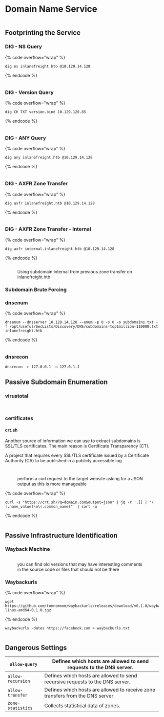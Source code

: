 # Domain Name Service

<figure><img src="../.gitbook/assets/image (8) (1) (1) (1) (1).png" alt=""><figcaption></figcaption></figure>

## Footprinting the Service

### **DIG - NS Query**

{% code overflow="wrap" %}
```
dig ns inlanefreight.htb @10.129.14.128
```
{% endcode %}

<figure><img src="../.gitbook/assets/image (9) (1) (1) (1) (1).png" alt=""><figcaption></figcaption></figure>

### **DIG - Version Query**

{% code overflow="wrap" %}
```shell-session
dig CH TXT version.bind 10.129.120.85
```
{% endcode %}

<figure><img src="../.gitbook/assets/image (11) (1) (1).png" alt=""><figcaption></figcaption></figure>

### **DIG - ANY Query**

{% code overflow="wrap" %}
```shell-session
dig any inlanefreight.htb @10.129.14.128
```
{% endcode %}

<figure><img src="../.gitbook/assets/image (12) (1) (1).png" alt=""><figcaption></figcaption></figure>

### DIG - AXFR Zone Transfer

{% code overflow="wrap" %}
```
dig axfr inlanefreight.htb @10.129.14.128
```
{% endcode %}

<figure><img src="../.gitbook/assets/image (13) (1) (1).png" alt=""><figcaption></figcaption></figure>

### **DIG - AXFR Zone Transfer - Internal**

{% code overflow="wrap" %}
```
dig axfr internal.inlanefreight.htb @10.129.14.128
```
{% endcode %}

<figure><img src="../.gitbook/assets/image (14) (1) (1).png" alt=""><figcaption><p>Using subdomain internal from previous zone transfer on inlanefreight.htb</p></figcaption></figure>

### **Subdomain Brute Forcing**

### dnsenum

{% code overflow="wrap" %}
```
dnsenum --dnsserver 10.129.14.128 --enum -p 0 -s 0 -o subdomains.txt -f /opt/useful/SecLists/Discovery/DNS/subdomains-top1million-110000.txt inlanefreight.htb
```
{% endcode %}

<figure><img src="../.gitbook/assets/image (15) (1) (1).png" alt=""><figcaption></figcaption></figure>

### dnsrecon

```
dnsrecon -r 127.0.0.1 -n 127.0.1.1
```

## Passive Subdomain Enumeration

### virustotal

<figure><img src="../.gitbook/assets/image (25) (1).png" alt=""><figcaption></figcaption></figure>

<div align="center">

<figure><img src="../.gitbook/assets/image (26) (1).png" alt=""><figcaption></figcaption></figure>

</div>

### certificates

#### crt.sh

Another source of information we can use to extract subdomains is SSL/TLS certificates. The main reason is Certificate Transparency (CT).

A project that requires every SSL/TLS certificate issued by a Certificate Authority (CA) to be published in a publicly accessible log

<figure><img src="../.gitbook/assets/image (27) (1).png" alt=""><figcaption></figcaption></figure>

<figure><img src="../.gitbook/assets/image (28) (1).png" alt=""><figcaption><p>perform a curl request to the target website asking for a JSON output as this is more manageable</p></figcaption></figure>

{% code overflow="wrap" %}
```
curl -s "https://crt.sh/?q=domain.com&output=json" | jq -r '.[] | "\(.name_value)\n\(.common_name)"' | sort -u
```
{% endcode %}

<figure><img src="../.gitbook/assets/image (29).png" alt=""><figcaption></figcaption></figure>

## Passive Infrastructure Identification

### Wayback Machine

<figure><img src="../.gitbook/assets/image (31).png" alt=""><figcaption><p>you can find old versions that may have interesting comments in the source code or files that should not be there</p></figcaption></figure>

### Waybackurls

{% code overflow="wrap" %}
```
wget https://github.com/tomnomnom/waybackurls/releases/download/v0.1.0/waybackurls-linux-amd64-0.1.0.tgz
```
{% endcode %}

```
waybackurls -dates https://facebook.com > waybackurls.txt
```

<figure><img src="../.gitbook/assets/image (30).png" alt=""><figcaption></figcaption></figure>

## Dangerous Settings

| `allow-query`     | Defines which hosts are allowed to send requests to the DNS server.            |
| ----------------- | ------------------------------------------------------------------------------ |
| `allow-recursion` | Defines which hosts are allowed to send recursive requests to the DNS server.  |
| `allow-transfer`  | Defines which hosts are allowed to receive zone transfers from the DNS server. |
| `zone-statistics` | Collects statistical data of zones.                                            |
